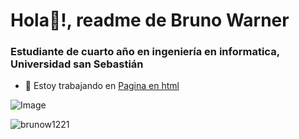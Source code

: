 <h1 align="left">Hola👋!, readme de Bruno Warner</h1>
<h3 align="left">Estudiante de cuarto año en ingeniería en informatica, Universidad san Sebastián</h3>


- 🔭 Estoy trabajando en [Pagina en html](...)

![Image](https://github.com/user-attachments/assets/fa54febf-af32-43e0-b849-490a296a937b)



<p align="left"> <img src="https://komarev.com/ghpvc/?username=brunow1221&label=Profile%20views&color=0e75b6&style=flat" alt="brunow1221" /> </p>
